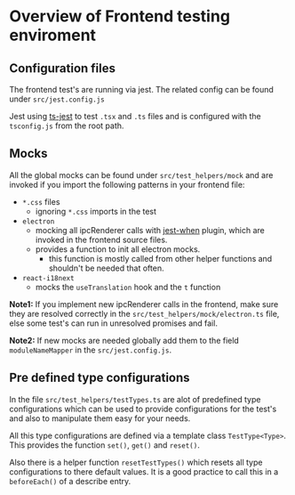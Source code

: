 # Overview of Frontend testing enviroment

## Configuration files

The frontend test's are running via jest.
The related config can be found under `src/jest.config.js`

Jest using [ts-jest](https://kulshekhar.github.io/ts-jest/) to test `.tsx` and `.ts` files and is configured
with the `tsconfig.js` from the root path.

## Mocks

All the global mocks can be found under `src/test_helpers/mock` and are
invoked if you import the following patterns in your frontend file:

- `*.css` files
  - ignoring `*.css` imports in the test
- `electron`
  - mocking all ipcRenderer calls with [jest-when](https://github.com/timkindberg/jest-when) plugin, which are invoked in the frontend source files.
  - provides a function to init all electron mocks.
    - this function is mostly called from other helper functions and shouldn't be needed that often.
- `react-i18next`
  - mocks the `useTranslation` hook and the `t` function

**Note1:** If you implement new ipcRenderer calls in the frontend, make sure they are resolved correctly in the `src/test_helpers/mock/electron.ts` file, else some test's can run in unresolved promises and fail.

**Note2:** If new mocks are needed globally add them to the field `moduleNameMapper` in the `src/jest.config.js`.

## Pre defined type configurations

In the file `src/test_helpers/testTypes.ts` are alot of predefined
type configurations which can be used to provide configurations for the
test's and also to manipulate them easy for your needs.

All this type configurations are defined via a template class `TestType<Type>`. This provides the function `set()`, `get()` and `reset()`.

Also there is a helper function `resetTestTypes()` which resets all type
configurations to there default values. It is a good practice to call this in a `beforeEach()` of a describe entry.
